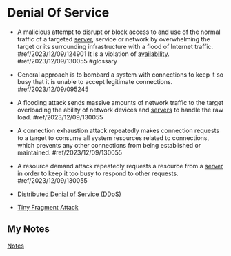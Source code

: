 # Denial Of Service
- A malicious attempt to disrupt or block access to and use of the normal traffic of a targeted [server](server.md), service or network by overwhelming the target or its surrounding infrastructure with a flood of Internet traffic. #ref/2023/12/09/124901  It is a violation of [availability](availability.md). #ref/2023/12/09/130055 #glossary

- General approach is to bombard a system with connections to keep it so busy that it is unable to accept legitimate connections. #ref/2023/12/09/095245
- A flooding attack sends massive amounts of network traffic to the target overloading the ability of network devices and [servers](server.md) to handle the raw load. #ref/2023/12/09/130055
- A connection exhaustion attack repeatedly makes connection requests to a target to consume all system resources related to connections, which prevents any other connections from being established or maintained. #ref/2023/12/09/130055
- A resource demand attack repeatedly requests a resource from a [server](server.md) in order to keep it too busy to respond to other requests. #ref/2023/12/09/130055
- [Distributed Denial of Service (DDoS)](distributed-denial-of-service.md)
- [Tiny Fragment Attack](tiny-fragment-attack.md)
## My Notes
[Notes](mynotes/denial-of-service-notes.md)
